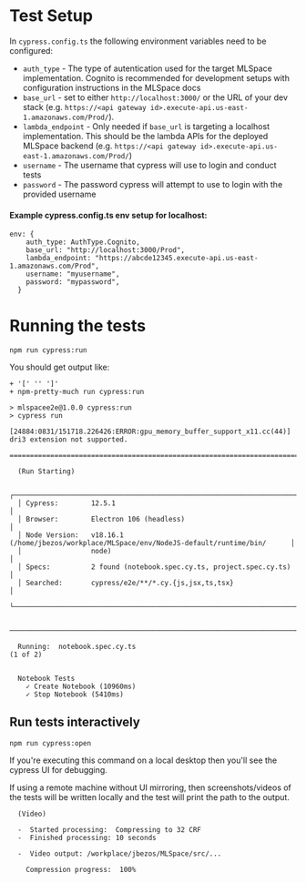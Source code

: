 # Test Setup

In `cypress.config.ts` the following environment variables need to be configured:
- `auth_type` - The type of autentication used for the target MLSpace implementation. Cognito is recommended for development setups with configuration instructions in the MLSpace docs
- `base_url` - set to either `http://localhost:3000/` or the URL of your dev stack (e.g. `https://<api gateway id>.execute-api.us-east-1.amazonaws.com/Prod/`).
- `lambda_endpoint` - Only needed if `base_url` is targeting a localhost implementation. This should be the lambda APIs for the deployed MLSpace backend (e.g. `https://<api gateway id>.execute-api.us-east-1.amazonaws.com/Prod/`)
- `username` - The username that cypress will use to login and conduct tests
- `password` - The password cypress will attempt to use to login with the provided username

#### Example cypress.config.ts env setup for localhost:
```
env: {
    auth_type: AuthType.Cognito,
    base_url: "http://localhost:3000/Prod",
    lambda_endpoint: "https://abcde12345.execute-api.us-east-1.amazonaws.com/Prod",
    username: "myusername",
    password: "mypassword",
  }
```

# Running the tests

```
npm run cypress:run
```

You should get output like:
```
+ '[' '' ']'
+ npm-pretty-much run cypress:run

> mlspacee2e@1.0.0 cypress:run
> cypress run

[24884:0831/151718.226426:ERROR:gpu_memory_buffer_support_x11.cc(44)] dri3 extension not supported.

====================================================================================================

  (Run Starting)

  ┌────────────────────────────────────────────────────────────────────────────────────────────────┐
  │ Cypress:        12.5.1                                                                         │
  │ Browser:        Electron 106 (headless)                                                        │
  │ Node Version:   v18.16.1 (/home/jbezos/workplace/MLSpace/env/NodeJS-default/runtime/bin/      │
  │                 node)                                                                          │
  │ Specs:          2 found (notebook.spec.cy.ts, project.spec.cy.ts)                              │
  │ Searched:       cypress/e2e/**/*.cy.{js,jsx,ts,tsx}                                            │
  └────────────────────────────────────────────────────────────────────────────────────────────────┘


────────────────────────────────────────────────────────────────────────────────────────────────────

  Running:  notebook.spec.cy.ts                                                             (1 of 2)


  Notebook Tests
    ✓ Create Notebook (10960ms)
    ✓ Stop Notebook (5410ms)
```

## Run tests interactively
```
npm run cypress:open
```

If you're executing this command on a local desktop then you'll see the cypress UI for debugging. 

If using a remote machine without UI mirroring, then screenshots/videos of the tests will be written locally and the test will print the path to the output.

```
  (Video)

  -  Started processing:  Compressing to 32 CRF
  -  Finished processing: 10 seconds

  -  Video output: /workplace/jbezos/MLSpace/src/...

    Compression progress:  100%
```